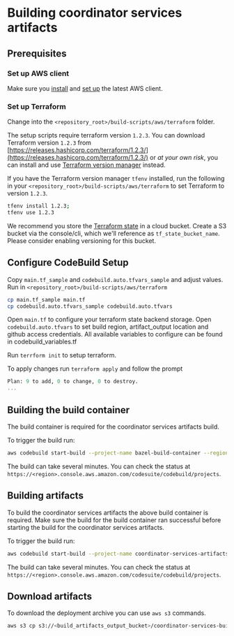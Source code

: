 # Building coordinator services artifacts

## Prerequisites

### Set up AWS client

Make sure you
[install](https://docs.aws.amazon.com/cli/latest/userguide/getting-started-install.html) and
[set up](https://docs.aws.amazon.com/cli/latest/userguide/cli-configure-quickstart.html) the latest
AWS client.

### Set up Terraform

Change into the `<repository_root>/build-scripts/aws/terraform` folder.

The setup scripts require terraform version `1.2.3`. You can download Terraform version `1.2.3` from
[https://releases.hashicorp.com/terraform/1.2.3/](https://releases.hashicorp.com/terraform/1.2.3/)
or _at your own risk_, you can install and use
[Terraform version manager](https://github.com/tfutils/tfenv) instead.

If you have the Terraform version manager `tfenv` installed, run the following in your
`<repository_root>/build-scripts/aws/terraform` to set Terraform to version `1.2.3`.

```sh
tfenv install 1.2.3;
tfenv use 1.2.3
```

We recommend you store the [Terraform state](https://www.terraform.io/language/state) in a cloud
bucket. Create a S3 bucket via the console/cli, which we'll reference as `tf_state_bucket_name`.
Please consider enabling versioning for this bucket.

## Configure CodeBuild Setup

Copy `main.tf_sample` and `codebuild.auto.tfvars_sample` and adjust values. Run in
`<repository_root>/build-scripts/aws/terraform`

```sh
cp main.tf_sample main.tf
cp codebuild.auto.tfvars_sample codebuild.auto.tfvars
```

Open `main.tf` to configure your terraform state backend storage. Open `codebuild.auto.tfvars` to
set build region, artifact_output location and github access credentials. All available variables to
configure can be found in codebuild_variables.tf

Run `terrform init` to setup terraform.

To apply changes run `terraform apply` and follow the prompt

```terraform
Plan: 9 to add, 0 to change, 0 to destroy.
...
```

## Building the build container

The build container is required for the coordinator services artifacts build.

To trigger the build run:

```sh
aws codebuild start-build --project-name bazel-build-container --region <your_aws_region>
```

The build can take several minutes. You can check the status at
`https://<region>.console.aws.amazon.com/codesuite/codebuild/projects`.

## Building artifacts

To build the coordinator services artifacts the above build container is required. Make sure the
build for the build container ran successful before starting the build for the coordinator services
artifacts.

To trigger the build run:

```sh
aws codebuild start-build --project-name coordinator-services-artifacts-build --region <your_aws_region>
```

The build can take several minutes. You can check the status at
`https://<region>.console.aws.amazon.com/codesuite/codebuild/projects`.

## Download artifacts

To download the deployment archive you can use `aws s3` commands.

```sh
aws s3 cp s3://<build_artifacts_output_bucket>/coordinator-services-build-artifacts/$(cat ../../version.txt)/ . --recursive
```
